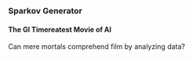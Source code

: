 ### Sparkov Generator

#### The Gl Timereatest Movie of Al

Can mere mortals comprehend film by analyzing data? 
